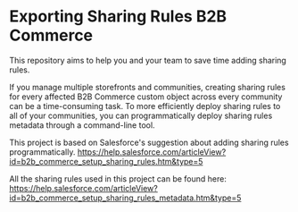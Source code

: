# Exporting Sharing Rules B2B Commerce
This repository aims to help you and your team to save time adding sharing rules.

If you manage multiple storefronts and communities, creating sharing rules for every affected B2B Commerce custom object across every community can be a time-consuming task. To more efficiently deploy sharing rules to all of your communities, you can programmatically deploy sharing rules metadata through a command-line tool.

This project is based on Salesforce's suggestion about adding sharing rules programmatically. 
https://help.salesforce.com/articleView?id=b2b_commerce_setup_sharing_rules.htm&type=5

All the sharing rules used in this project can be found here: https://help.salesforce.com/articleView?id=b2b_commerce_setup_sharing_rules_metadata.htm&type=5
